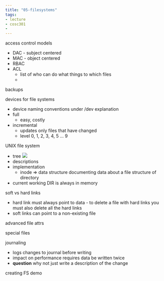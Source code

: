 ```yaml
---
title: "05-filesystems"
tags: 
- lecture
- cosc301
- 
---
```


access control models
- DAC - subject centered
- MAC - object centered
- RBAC
- ACL
	- list of who can do what things to which files
	- 

backups

devices for file systems
- device naming conventions under /dev explanation
- full
	- easy, costly
- incremental
	- updates only files that have changed
	- level 0, 1, 2, 3, 4, 5 ... 9

UNIX file system
- tree ![](https://i.imgur.com/9iDILn6.png)
- descriptions
- implementation
	- inode ⇒ data structure documenting data about a file
structure of directory
- current working DIR is always in memory

soft vs hard links
- hard link must always point to data - to delete a file with hard links you must also delete all the hard links
- soft links can point to a non-existing file 

advanced file attrs

special files

journaling
 - logs changes to journal before writing
 - impact on performance requires data be written twice
 - **question** why not just write a description of the change

creating FS demo